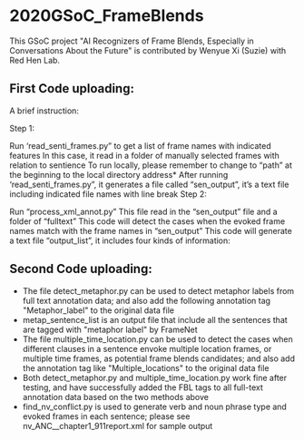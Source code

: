 # 2020GSoC_FrameBlends
This GSoC project "AI Recognizers of Frame Blends, Especially in Conversations About the Future" is contributed by Wenyue Xi (Suzie) with Red Hen Lab. 

## First Code uploading: 
A brief instruction:

Step 1:

Run ‘read_senti_frames.py” to get a list of frame names with indicated features
In this case, it read in a folder of manually selected frames with relation to sentience
To run locally, please remember to change to “path” at the beginning to the local directory address*
After running ‘read_senti_frames.py”, it generates a file called “sen_output”, it’s a text file including indicated file names with line break
Step 2:

Run “process_xml_annot.py”
This file read in the “sen_output” file and a folder of “fulltext”
This code will detect the cases when the evoked frame names match with the frame names in “sen_output”
This code will generate a text file “output_list”, it includes four kinds of information:


## Second Code uploading: 
- The file detect_metaphor.py can be used to detect metaphor labels from full text annotation data; and also add the following annotation tag "<FBL><Source>Metaphor_label</Source></FBL>" to the original data file 
- metap_sentence_list is an output file that include all the sentences that are tagged with "metaphor label" by FrameNet 
- The file multiple_time_location.py can be used to detect the cases when different clauses in a sentence envoke multiple location frames, or multiple time frames, as potential frame blends candidates; and also add the annotation tag like "<FBL><Source>Multiple_locations</Source></FBL>" to the original data file 
- Both detect_metaphor.py and multiple_time_location.py work fine after testing, and have successfully added the FBL tags to all full-text annotation data based on the two methods above 
- find_nv_conflict.py is used to generate verb and noun phrase type and evoked frames in each sentence; please see nv_ANC__chapter1_911report.xml for sample output 
